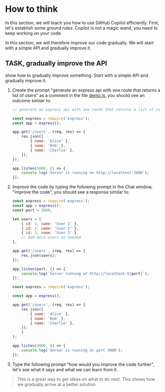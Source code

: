 # How to think

In this section, we will teach you how to use GitHub Copilot efficiently. First, let's establish some ground rules. Copilot is not a magic wand, you need to keep working on your code.

In this section, we will therefore improve our code gradually. We will start with a simple API and gradually improve it.

## TASK, gradually improve the API

 show how to gradually improve something. Start with a simple API and gradually improve it.

1. Create the prompt "generate an express api with one route that returns a list of users" as a comment in the file [demo.js](./demo.js), you should see an outcome similar to:

    ```js
    // generate an express api with one route that returns a list of users

    const express = require('express');
    const app = express();

    app.get('/users', (req, res) => {
        res.json([
            { name: 'Alice' },
            { name: 'Bob' },
            { name: 'Charlie' },
        ]);
    });

    app.listen(3000, () => {
        console.log('Server is running on http://localhost:3000');
    });
    ```

1. Improve the code by typing the following prompt in the Chat window, "improve the code", you should see a response similar to:

    ```js
    const express = require('express');
    const app = express();
    const port = 3000;
    
    let users = [
        { id: 1, name: 'User 1' },
        { id: 2, name: 'User 2' },
        { id: 3, name: 'User 3' },
        // Add more users as needed
    ];
    
    app.get('/users', (req, res) => {
        res.json(users);
    });
    
    app.listen(port, () => {
        console.log(`Server running at http://localhost:${port}`);
    });
    
    const express = require('express');
    
    const app = express();
    
    app.get('/users', (req, res) => {
        res.json([
            { name: 'Alice' },
            { name: 'Bob' },
            { name: 'Charlie' },
        ]);
        }
    );
    
    app.listen(3000, () => {
        console.log('Server is running on port 3000');
    });
    ```

1. Type the following prompt "how would you improve the code further", let's see what it says and what we can learn from it.


> This is a great way to get ideas on what to do next. This shows how we gradually arrive at a better solution.